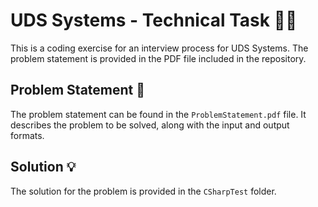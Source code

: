 # UDS Systems - Technical Task 👨‍💻

This is a coding exercise for an interview process for UDS Systems. The problem statement is provided in the PDF file included in the repository.

## Problem Statement 📄

The problem statement can be found in the `ProblemStatement.pdf` file. It describes the problem to be solved, along with the input and output formats.

## Solution 💡

The solution for the problem is provided in the `CSharpTest` folder. 

